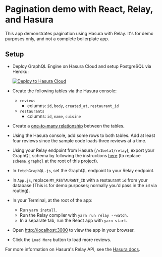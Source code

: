 # Pagination demo with React, Relay, and Hasura

This app demonstrates pagination using Hasura with Relay. It's for demo purposes only, and not a complete boilerplate app.

## Setup

- Deploy GraphQL Engine on Hasura Cloud and setup PostgreSQL via Heroku:
  
  [![Deploy to Hasura Cloud](https://graphql-engine-cdn.hasura.io/img/deploy_to_hasura.png)](https://cloud.hasura.io/)

- Create the following tables via the Hasura console:
  - `reviews`
    - columns: `id`, `body`, `created_at`, `restaurant_id`
  - `restaurants`
    - columns: `id`, `name`, `cuisine`
- Create a [one-to-many relationship](https://hasura.io/docs/latest/graphql/core/schema/relationships/database-modelling/one-to-many.html) between the tables.
- Using the Hasura console, add some rows to both tables. Add at least four reviews since the sample code loads three reviews at a time.
- Using your Relay endpoint from Hasura (`/v1beta1/relay`), export your GraphQL schema by following the instructions [here](https://hasura.io/docs/latest/graphql/core/schema/export-graphql-schema.html) (to replace `schema.graphql` at the root of this project).
- In `fetchGraphQL.js`, set the GraphQL endpoint to your Relay endpoint.
- In `App.js`, replace `MY_RESTAURANT_ID` with a restaurant `id` from your database (This is for demo purposes; normally you'd pass in the `id` via routing).
- In your Terminal, at the root of the app:
  - Run `yarn install`.
  - Run the Relay complier with `yarn run relay --watch`.
  - In a separate tab, run the React app with `yarn start`.
- Open [http://localhost:3000](http://localhost:3000) to view the app in your browser.
- Click the `Load More` button to load more reviews.

For more information on Hasura's Relay API, see the [Hasura docs](https://hasura.io/docs/latest/graphql/core/schema/relay-schema.html).
